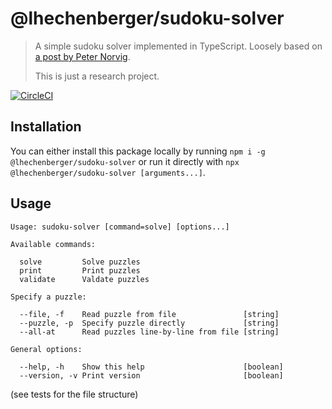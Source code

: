 # @lhechenberger/sudoku-solver

> A simple sudoku solver implemented in TypeScript. Loosely based on [a post by Peter Norvig](http://norvig.com/sudoku.html).
>
> This is just a research project.

[![CircleCI](https://circleci.com/gh/LukasHechenberger/sudoku-solver.svg?style=svg&circle-token=0b849565b92de0db918bf78ffb396096bfcd20b8)](https://circleci.com/gh/LukasHechenberger/sudoku-solver)

## Installation

You can either install this package locally by running `npm i -g @lhechenberger/sudoku-solver` or run it directly with `npx @lhechenberger/sudoku-solver [arguments...]`.

## Usage

```
Usage: sudoku-solver [command=solve] [options...]

Available commands:

  solve         Solve puzzles
  print         Print puzzles
  validate      Valdate puzzles

Specify a puzzle:

  --file, -f    Read puzzle from file               [string]
  --puzzle, -p  Specify puzzle directly             [string]
  --all-at      Read puzzles line-by-line from file [string]

General options:

  --help, -h    Show this help                      [boolean]
  --version, -v Print version                       [boolean]
```

(see tests for the file structure)
